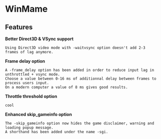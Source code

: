 # WinMame

## Features

**Better Direct3D & VSync support**

    Using Direct3D video mode with -waitvsync option doesn't add 2-3 frames of lag anymore.

**Frame delay option**

    A -frame_delay option has been added in order to reduce input lag in unthrottled + vsync mode.
    Choose a value between 0-16 ms of additionnal delay between frames to process users input.
    On a modern computer a value of 8 ms gives good results.

**Throttle threshold option**

    cool

**Enhanced skip_gameinfo option**

    The -skip_gameinfo option now hides the game disclaimer, warning and loading popup message.
    A shorthand has been added under the name -sgi.
